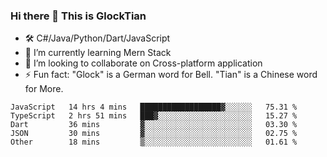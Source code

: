 ### Hi there 👋 This is GlockTian

- 🛠️ C#/Java/Python/Dart/JavaScript
- 🌱 I’m currently learning Mern Stack
- 👯 I’m looking to collaborate on Cross-platform application
- ⚡ Fun fact: "Glock" is a German word for Bell. "Tian" is a Chinese word for More.


<!--START_SECTION:waka-->

```text
JavaScript   14 hrs 4 mins   ██████████████████▓░░░░░░   75.31 %
TypeScript   2 hrs 51 mins   ███▓░░░░░░░░░░░░░░░░░░░░░   15.27 %
Dart         36 mins         ▓░░░░░░░░░░░░░░░░░░░░░░░░   03.30 %
JSON         30 mins         ▓░░░░░░░░░░░░░░░░░░░░░░░░   02.75 %
Other        18 mins         ▒░░░░░░░░░░░░░░░░░░░░░░░░   01.61 %
```

<!--END_SECTION:waka-->

<!--
**GlockTian/GlockTian** is a ✨ _special_ ✨ repository because its `README.md` (this file) appears on your GitHub profile.

Here are some ideas to get you started:

- 🔭 I’m currently working on ...
- 🌱 I’m currently learning ...
- 👯 I’m looking to collaborate on ...
- 🤔 I’m looking for help with ...
- 💬 Ask me about ...
- 📫 How to reach me: ...
- 😄 Pronouns: ...
- ⚡ Fun fact: ...
-->
